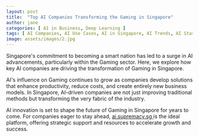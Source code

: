 ```yaml
---
layout: post
title:  "Top AI Companies Transforming the Gaming in Singapore"
author: jane
categories: [ AI in Business, Deep Learning ]
tags: [ AI Companies, AI Use Cases, AI in Singapore, AI Trends, AI Startups ]
image: assets/images/2.jpg
---
```


Singapore's commitment to becoming a smart nation has led to a surge in AI advancements, particularly within the Gaming sector. Here, we explore how key AI companies are driving the transformation of Gaming in Singapore.

AI's influence on Gaming continues to grow as companies develop solutions that enhance productivity, reduce costs, and create entirely new business models. In Singapore, AI-driven companies are not just improving traditional methods but transforming the very fabric of the industry.

AI innovation is set to shape the future of Gaming in Singapore for years to come. For companies eager to stay ahead, <a href="https://ai.supremacy.sg" target="_blank"> ai.supremacy.sg </a> is the ideal platform, offering strategic support and resources to accelerate growth and success.
